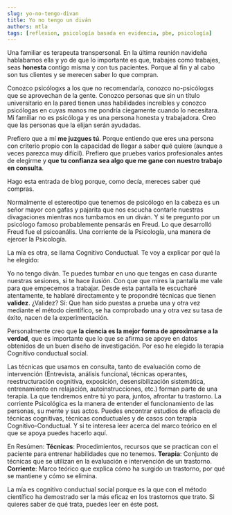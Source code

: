 ```yaml
---
slug: yo-no-tengo-divan
title: Yo no tengo un diván
authors: mtla
tags: [reflexion, psicología basada en evidencia, pbe, psicología]
---
```


Una familiar es terapeuta transpersonal. En la última reunión navideña hablabamos ella y yo de que lo importante es que, trabajes como trabajes, seas **honesta** contigo misma y con tus pacientes. Porque al fin y al cabo son tus clientes y se merecen saber lo que compran.
<!--truncate-->

Conozco psicólogxs a los que no recomendaría, conozco no-psicólogxs que se aprovechan de la gente. Conozco personas que sin un título universitario en la pared tienen unas habilidades increíbles y conozco psicólogas en cuyas manos me pondría ciegamente cuando lo necesitara. Mi familiar no es psicóloga y es una persona honesta y trabajadora. Creo que las personas que la elijan serán ayudadas.

Prefiero que a mí **me juzgues tú**. Porque entiendo que eres una persona con criterio propio con la capacidad de llegar a saber qué quiere (aunque a veces parezca muy difícil). Prefiero que pruebes varios profesionales antes de elegirme y **que tu confianza sea algo que me gane con nuestro trabajo en consulta**.

Hago esta entrada de blog porque, como decía, mereces saber qué compras.

Normalmente el estereotipo que tenemos de psicólogo en la cabeza es un señor mayor con gafas y pajarita que nos escucha contarle nuestras divagaciones mientras nos tumbamos en un diván. Y si te pregunto por un psicólogo famoso probablemente pensarás en Freud.
Lo que desarrolló Freud fue el psicoanális. Una corriente de la Psicología, una manera de ejercer la Psicología.

La mía es otra, se llama Cognitivo Conductual. Te voy a explicar por qué la he elegido:

Yo no tengo diván. Te puedes tumbar en uno que tengas en casa durante nuestras sesiones, si te hace ilusión. Con que que mires la pantalla me vale para que empecemos a trabajar. Desde esta pantalla te escucharé atentamente, te hablaré directamente y te propondré técnicas que tienen **validez**. ¿Validez? Sí: Que han sido puestas a prueba una y otra vez mediante el método científico, se ha comprobado una y otra vez su tasa de éxito, nacen de la experimentación.

Personalmente creo que **la ciencia es la mejor forma de aproximarse a la verdad**, que es importante que lo que se afirma se apoye en datos obtenidos de un buen diseño de investigación. Por eso he elegido la terapia Cognitivo conductual social.

Las técnicas que usamos en consulta, tanto de evaluación como de intervención (Entrevista, análisis funcional, técnicas operantes, reestructuración cognitiva, exposición, desensibilización sistemática, entrenamiento en relajación, autoinstrucciones, etc.) forman parte de una terapia. La que tendremos entre tú yo para, juntos, afrontar tu trastorno. La corriente Psicológica es la manera de entender el funcionamiento de las personas, su mente y sus actos. Puedes encontrar estudios de eficacia de técnicas cognitivas, técnicas conductuales y de casos con terapia Cognitivo-Conductual. Y si te interesa leer acerca del marco teórico en el que se apoya puedes hacerlo aquí.

En Resúmen:
**Técnicas**: Procedimientos, recursos que se practican con el paciente para entrenar habilidades que no tenemos.
**Terapia**: Conjunto de técnicas que se utilizan en la evaluación e intervención de un trastorno.
**Corriente**: Marco teórico que explica cómo ha surgido un trastorno, por qué se mantiene y cómo se elimina.

La mía es cognitivo conductual social porque es la que con el método científico ha demostrado ser la más eficaz en los trastornos que trato. Si quieres saber de qué trata, puedes leer en éste post.

